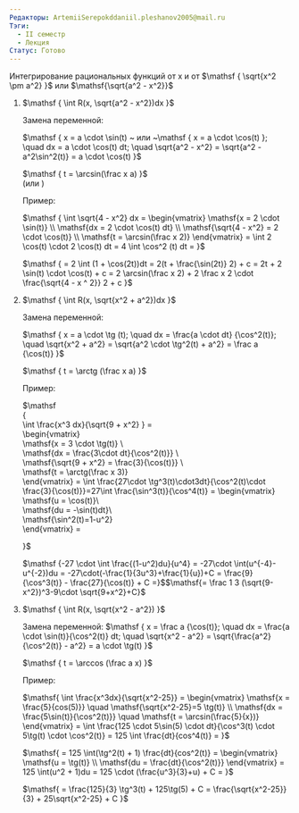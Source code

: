 ```yaml
---
Редакторы: ArtemiiSerepokddaniil.pleshanov2005@mail.ru
Тэги:
  - II семестр
  - Лекция
Статус: Готово
---
```

Интегрирование рациональных функций от x и от $\mathsf  
{  
\sqrt{x^2 \pm a^2}  
}$ или $\mathsf{\sqrt{a^2 - x^2}}$

1. $\mathsf  
    {  
    \int R(x, \sqrt{a^2 - x^2})dx  
    }$
    
    Замена переменной:
    
    $\mathsf  
    {  
    x = a \cdot \sin(t) ~ или ~\mathsf  
    {  
    x = a \cdot \cos(t)  
    }; \quad  
    dx = a \cdot \cos(t) dt; \quad \sqrt{a^2 - x^2} = \sqrt{a^2 - a^2\sin^2(t)} = a \cdot \cos(t)  
    }$  
      
    $\mathsf  
    {  
    t = \arcsin(\frac x a)  
    }$  
    (или )  
    
    Пример:
    
    $\mathsf  
    {  
    \int \sqrt{4 - x^2} dx =  
    \begin{vmatrix}  
    \mathsf{x = 2 \cdot \sin(t)} \\  
    \mathsf{dx = 2 \cdot \cos(t) dt} \\  
    \mathsf{\sqrt{4 - x^2} = 2 \cdot \cos(t)} \\  
    \mathsf{t = \arcsin(\frac x 2)}  
    \end{vmatrix} =  
    \int 2 \cos(t) \cdot 2 \cos(t) dt = 4 \int \cos^2 (t) dt =  
    }$
    
    $\mathsf  
    {  
    = 2 \int (1 + \cos(2t))dt =  
    2(t + \frac{\sin(2t)} 2) + c =  
    2t + 2 \sin(t) \cdot \cos(t) + c =  
    2 \arcsin(\frac x 2) + 2 \frac x 2 \cdot \frac{\sqrt{4 - x ^ 2}} 2 + c  
    }$
    
2. $\mathsf  
    {  
    \int R(x, \sqrt{x^2 + a^2})dx  
    }$
    
    Замена переменной:
    
    $\mathsf  
    {  
    x = a \cdot \tg (t); \quad  
    dx = \frac{a \cdot dt} {\cos^2(t)}; \quad  
    \sqrt{x^2 + a^2} = \sqrt{a^2 \cdot \tg^2(t) + a^2} = \frac a {\cos(t)}  
    }$  
      
    $\mathsf  
    {  
    t = \arctg (\frac x a)  
    }$
    
    Пример:
    
    $\mathsf  
    {  
    \int \frac{x^3 dx}{\sqrt{9 + x^2} } =  
    \begin{vmatrix}  
    \mathsf{x = 3 \cdot \tg(t)} \\  
    \mathsf{dx = \frac{3\cdot dt}{\cos^2(t)}} \\  
    \mathsf{\sqrt{9 + x^2} = \frac{3}{\cos(t)}} \\  
    \mathsf{t = \arctg(\frac x 3)}  
    \end{vmatrix} = \int \frac{27\cdot \tg^3(t)\cdot3dt}{\cos^2(t)\cdot \frac{3}{\cos(t)}}=27\int \frac{\sin^3(t)}{\cos^4(t)} = \begin{vmatrix}  
    \mathsf{u = \cos(t)}\\  
    \mathsf{du = -\sin(t)dt}\\  
    \mathsf{\sin^2(t)=1-u^2}  
    \end{vmatrix} =  
      
    }$
    
    $\mathsf  
    {-27 \cdot  
    \int \frac{(1-u^2)du}{u^4} = -27\cdot \int(u^{-4}-u^{-2})du = -27\cdot(-\frac{1}{3u^3}+\frac{1}{u})+C = \frac{9}{\cos^3(t)} - \frac{27}{\cos(t)} + C =}$$\mathsf{= \frac 1 3 (\sqrt{9-x^2})^3-9\cdot \sqrt{9+x^2}+C}$
    
3. $\mathsf  
    {  
    \int R(x, \sqrt{x^2 - a^2})  
    }$
    
    Замена переменной: $\mathsf  
    {  
    x = \frac a {\cos(t)}; \quad  
    dx = \frac{a \cdot \sin(t)}{\cos^2(t)} dt; \quad  
    \sqrt{x^2 - a^2} = \sqrt{\frac{a^2}{\cos^2(t)} - a^2} = a \cdot \tg(t)  
    }$  
      
    $\mathsf  
    {  
    t = \arccos (\frac a x)  
    }$
    
    Пример:
    
    $\mathsf{  
    \int \frac{x^3dx}{\sqrt{x^2-25}} =  
    \begin{vmatrix}  
    \mathsf{x = \frac{5}{cos(5)}} \quad \mathsf{\sqrt{x^2-25}=5 \tg(t)} \\  
    \mathsf{dx = \frac{5\sin(t)}{\cos^2(t)}} \quad \mathsf{t = \arcsin(\frac{5}{x})}  
    \end{vmatrix} =  
    \int \frac{125 \cdot 5\sin(5) \cdot dt}{\cos^3(t) \cdot 5\tg(t) \cdot \cos^2(t)} =  
    125 \int \frac{dt}{cos^4(t)} =  
    }$
    
    $\mathsf{  
    = 125 \int(\tg^2(t) + 1) \frac{dt}{cos^2(t)} =  
    \begin{vmatrix}  
    \mathsf{u = \tg(t)} \\  
    \mathsf{du = \frac{dt}{\cos^2(t)}}  
    \end{vmatrix} = 125 \int(u^2 + 1)du = 125 \cdot (\frac{u^3}{3}+u) + C =  
    }$
    
    $\mathsf{  
    = \frac{125}{3} \tg^3(t) + 125\tg(5) + C = \frac{\sqrt{x^2-25}}{3} + 25\sqrt{x^2-25} + C  
    }$